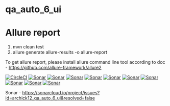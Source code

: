 # qa_auto_6_ui


# Allure report 
1) mvn clean test
2) allure generate allure-results -o allure-report

To get allure report, please install allure command line tool according to doc - https://github.com/allure-framework/allure2 

[![CircleCI](https://circleci.com/gh/archick12/qa_auto_6_ui.svg?style=svg)](https://circleci.com/gh/archick12/qa_auto_6_ui)
[![Sonar](https://sonarcloud.io/api/project_badges/measure?project=archick12_qa_auto_6_ui&metric=bugs)](https://sonarcloud.io/api/project_badges/measure?project=archick12_qa_auto_6_ui&metric=bugs)
[![Sonar](https://sonarcloud.io/api/project_badges/measure?project=archick12_qa_auto_6_ui&metric=code_smells)](https://sonarcloud.io/api/project_badges/measure?project=archick12_qa_auto_6_ui&metric=code_smells)
[![Sonar](https://sonarcloud.io/api/project_badges/measure?project=archick12_qa_auto_6_ui&metric=duplicated_lines_density)](https://sonarcloud.io/api/project_badges/measure?project=archick12_qa_auto_6_ui&metric=duplicated_lines_density)
[![Sonar](https://sonarcloud.io/api/project_badges/measure?project=archick12_qa_auto_6_ui&metric=ncloc)](https://sonarcloud.io/api/project_badges/measure?project=archick12_qa_auto_6_ui&metric=ncloc)
[![Sonar](https://sonarcloud.io/api/project_badges/measure?project=archick12_qa_auto_6_ui&metric=sqale_rating)](https://sonarcloud.io/api/project_badges/measure?project=archick12_qa_auto_6_ui&metric=sqale_rating)
[![Sonar](https://sonarcloud.io/api/project_badges/measure?project=archick12_qa_auto_6_ui&metric=alert_status)](https://sonarcloud.io/api/project_badges/measure?project=archick12_qa_auto_6_ui&metric=alert_status)
[![Sonar](https://sonarcloud.io/api/project_badges/measure?project=archick12_qa_auto_6_ui&metric=reliability_rating)](https://sonarcloud.io/api/project_badges/measure?project=archick12_qa_auto_6_ui&metric=reliability_rating)
[![Sonar](https://sonarcloud.io/api/project_badges/measure?project=archick12_qa_auto_6_ui&metric=security_rating)](https://sonarcloud.io/api/project_badges/measure?project=archick12_qa_auto_6_ui&metric=security_rating)
[![Sonar](https://sonarcloud.io/api/project_badges/measure?project=archick12_qa_auto_6_ui&metric=sqale_index)](https://sonarcloud.io/api/project_badges/measure?project=archick12_qa_auto_6_ui&metric=sqale_index)
[![Sonar](https://sonarcloud.io/api/project_badges/measure?project=archick12_qa_auto_6_ui&metric=vulnerabilities)](https://sonarcloud.io/api/project_badges/measure?project=archick12_qa_auto_6_ui&metric=vulnerabilities)

Sonar - https://sonarcloud.io/project/issues?id=archick12_qa_auto_6_ui&resolved=false

